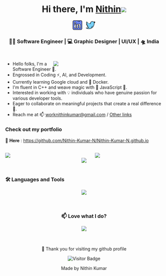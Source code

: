 <div align="center">
   <h1>Hi there, I'm <a href="https://github.com/Nithin-Kumar-N">Nithin</a><img src="https://media.giphy.com/media/hvRJCLFzcasrR4ia7z/giphy.gif" width="25px"></h1>
</div>

<p align="center">
   <a href="https://www.linkedin.com/in/nithin-kumar-n/"><img height="30" src="https://raw.githubusercontent.com/8bithemant/8bithemant/master/linkedin.png?raw=true"></a>&nbsp;&nbsp;
    <a href="https://twitter.com/royannsm"><img height="30" src="https://raw.githubusercontent.com/8bithemant/8bithemant/master/twitter.png?raw=true"></a> 
</p> 

<div align="center">
   <h3> 👩‍💻 Software Engineer | 💻 Graphic Designer | UI/UX | 🛸 India  </h3>
</div>


<br>

<div>
   <img align="right" width=350px src="https://cdn.dribbble.com/users/3622080/screenshots/15648952/media/e11ca617ad5b2da061ec8367cb9a5f56.gif" />
<div>

- Hello folks, I'm a Software Engineer 🚀.
- Engrossed in Coding ⚡, AI, and Development.
- Currently learning Google cloud and  🐳 Docker.
- I'm fluent in C++ and weave magic with 💛 JavaScript 💛.
- Interested in working with 💡 individuals who have genuine passion for various developer tools. 
- Eager to collaborate on meaningful projects that create a real difference 💞️.
- Reach me at 📫 worknithinkumar@gmail.com / [Other links](https://bento.me/nithinkumar)

</div>
</div>
<!--
### Google cloud badges!   
[![An image of @nithinkumarn's Holopin badges, which is a link to view their full Holopin profile](https://holopin.me/nithinkumarn)](https://holopin.io/@nithinkumarn)
   
<!-- 🔗 To know more about me, you can check out my <a href="https://github.com/Nithin-Kumar-N/Nithin-Kumar-N.github.io"> 
**Portfolio Website** </a> -->


###      Check out my portfolio
🔗 **Here** : https://github.com/Nithin-Kumar-N/Nithin-Kumar-N.github.io

</p>

<br>

<div style="display: flex; justify-content: space-between;">
   
   <img src="https://github-readme-streak-stats.herokuapp.com/?user=Nithin-Kumar-N&theme=dark&count_private=true&bg_color=0d1116&title_color=ce09ec&text_color=a4aacb&icon_color=007ec6" style="width: 51%;"/>

   <img src="https://github-readme-stats.vercel.app/api/top-langs/?username=Nithin-Kumar-N&layout=compact&theme=dark&count_private=true" style="width: 43%;"/>
</div>

<div align="center">

   <img src="https://github-readme-stats.vercel.app/api?username=Nithin-Kumar-N&theme=dark&hide_border=false&include_all_commits=false&count_private=false" style="width:51%"/>
</div>

<br>

<!--
### 🔨 Check out my recent pull requests
- [Added a New Text](https://github.com/Nithin-Kumar-N/github/pull/1) [Enhancement ✨] on [github](https://github.com/Nithin-Kumar-N/github/tree/newbranch2)

### 🚀  Check out my projects
- [Nithin-Kumar-N/Image-Classification-using-CNN](https://github.com/Nithin-Kumar-N/Image-Classification-using-CNN) - 🍔 My First Ml project
- [ayushichoudhary-19/myportfolio](https://github.com/ayushichoudhary-19/myportfolio) - 👀 My Personal Portfoliio

-->

### 🛠️ Languages and Tools
<p align="center">
  <a href="https://skillicons.dev">
    <img src="https://skillicons.dev/icons?i=html,css,js,react,tailwind,redux,firebase,appwrite,mongodb,mysql,nodejs,express,postman,docker,cpp,py,java,git,github,vscode,figma&perline=8" />
  </a>
</p>

<!--
<p align="center">
  <img src="https://img.icons8.com/color/96/000000/html-5.png" alt="HTML" style="margin: 10px;">
  <img src="https://img.icons8.com/color/96/000000/css3.png" alt="CSS" style="margin: 10px;">
  <img src="https://img.icons8.com/color/96/000000/javascript.png" alt="JavaScript (JS)" style="margin: 10px;">
  <img src="https://img.icons8.com/color/96/000000/firebase.png" alt="Firebase" style="margin: 10px;">
  <img src="https://img.icons8.com/color/96/000000/react-native.png" alt="react native" style="margin: 0px;">
</p>
<p align="center">
  <img src="https://img.icons8.com/color/96/000000/tailwindcss.png" alt="JavaScript (JS)" style="margin: 10px;">
  <img src="https://img.icons8.com/color/96/000000/postgreesql.png" alt="PostgreSQL" style="margin: 10px;">
  <img src="https://img.icons8.com/color/96/000000/c-plus-plus-logo.png" alt="C++" style="margin: 10px;">
  <img src="https://img.icons8.com/color/96/000000/python.png" alt="Python" style="margin: 10px;">
  <img src="https://img.icons8.com/color/96/000000/visual-studio-code-2019.png" alt="VS Code" style="margin: 10px;">
</p>
-->

<br>

<div align="center">
   
### 📫 Love what I do? 
<a href="https://www.buymeacoffee.com/worknithinw" target="_blank"><img src="https://cdn.buymeacoffee.com/buttons/v2/default-red.png" width="150" ></a>
</div>
<br>

<p align="center">💙 Thank you for visiting my github profile</p>

<div align="center">
   
![Visitor Badge](https://visitor-badge.laobi.icu/badge?page_id=Nithin-Kumar-N&left_color=Purple&right_color=#e754808)

                
</div>

<p align="center">Made by Nithin Kumar</p>
